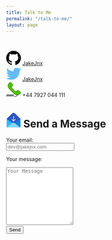 ```yaml
---
title: Talk to Me
permalink: "/talk-to-me/"
layout: page
---
```


<div class="content">

<p>&nbsp;</p><p>
<img alt="" src="/assets/svgs/github.svg" width="40px"> <a href="https://github.com/JakeJnx">JakeJnx</a><br>
<img alt="" src="/assets/svgs/twitter.svg" width="40px"> <a href="https://twitter.com/JakeJnx">JakeJnx</a><br>
<img alt="" src="/assets/svgs/phone.svg" width="40px"> +44 7927 044 111<br>
</p>


<h1 class="subtitle is-3"><img alt="" src="/assets/svgs/mail.svg" width="40px"> Send a Message</h1>


<form
  action="https://formspree.io/mdowygkz"
  method="POST"
>

<div class="field">
  <label class="label">Your email:</label>
  <div class="control">
    <input class="input" type="text" name="_replyto" placeholder="dev@jakejnx.com">
  </div>
</div>

<label class="label">Your message:</label>
<textarea name="message" class="textarea" placeholder="Your Message" rows="10"></textarea>
<br>
<div class="control">
  <button type="submit" class="button is-dark is-medium">Send</button>
</div>
</form>